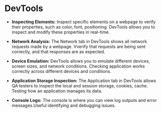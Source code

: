 # DevTools

- **Inspecting Elements:** Inspect specific elements on a webpage to verify their properties, such as color, font, positioning. DevTools allows you to inspect and modify these properties in real-time.

- **Network Analysis:** The Network tab in DevTools shows all network requests made by a webpage. Vverify that requests are being sent correctly, and that responses are as expected.

- **Device Emulation:** DevTools allows you to emulate different devices, screen sizes, and network conditions. Checking application works correctly across different devices and conditions.

- **Application Storage Inspection:** The Application tab in DevTools allows QA testers to inspect the local and session storage, cookies, cache. Testing how an application manages its data.

- **Console Logs:** The console is where you can view log outputs and error messages.Useful identifying and debugging issues.
